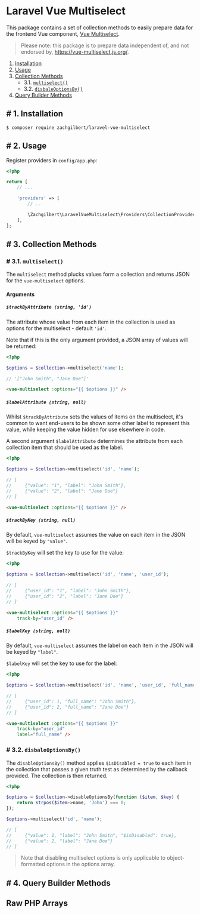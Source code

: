 # Laravel Vue Multiselect
This package contains a set of collection methods to easily prepare data for the frontend Vue component, <a href="vue-multiselect.js.org">Vue Multiselect</a>.
> Please note: this package is to prepare data independent of, and not endorsed by, https://vue-multiselect.js.org/.

1. [Installation](#installation)
2. [Usage](#usage)
3. [Collection Methods](#collection-methods)
    - 3.1. [`multiselect()`](#collection-methods.multiselect)
    - 3.2. [`disbaleOptionsBy()`](#collection-methods.disable-options-by)
4. [Query Builder Methods](#query-builder-methods)

## <a name="installation"># 1.</a> Installation
```
$ composer require zachgilbert/laravel-vue-multiselect
```

## <a name="usage"># 2.</a> Usage
Register providers in `config/app.php`:
```PHP
<?php

return [
    // ...

    'providers' => [
        // ...

        \Zachgilbert\LaravelVueMultiselect\Providers\CollectionProvider::class,
    ],
];
```

## <a name="collection-methods"># 3.</a> Collection Methods

### <a name="collection-methods.vue-multiselect"># 3.1.</a> `multiselect()`

The `multiselect` method plucks values form a collection and returns JSON for the `vue-multiselect` options.

#### Arguments
##### `$trackByAttribute (string, 'id')`
The attribute whose value from each item in the collection is used as options for the multiselect - default `'id'`.

Note that if this is the only argument provided, a JSON array of values will be returned:

```PHP
<?php

$options = $collection->multiselect('name');

// '["John Smith", "Jane Doe"]'
```

```HTML
<vue-multiselect :options="{{ $options }}" />
```

##### `$labelAttribute (string, null)`
Whilst `$trackByAttribute` sets the values of items on the multiselect, it's common to want end-users to be shown some other label to represent this value, while keeping the value hidden for use elsewhere in code.

A second argument `$labelAttribute` determines the attribute from each collection item that should be used as the label.

```PHP
<?php

$options = $collection->multiselect('id', 'name');

// [
//     {"value": "1", "label": "John Smith"},
//     {"value": "2", "label": "Jane Doe"}
// ]
```

```HTML
<vue-multiselect :options="{{ $options }}" />
```

##### `$trackByKey (string, null)`
By default, `vue-multiselect` assumes the value on each item in the JSON will be keyed by `"value"`.

`$trackByKey` will set the key to use for the value:

```PHP
<?php

$options = $collection->multiselect('id', 'name', 'user_id');

// [
//     {"user_id": "1", "label": "John Smith"},
//     {"user_id": "2", "label": "Jane Doe"}
// ]
```

```HTML
<vue-multiselect :options="{{ $options }}"
    track-by="user_id" />
```

##### `$labelKey (string, null)`
By default, `vue-multiselect` assumes the label on each item in the JSON will be keyed by `"label"`.

`$labelKey` will set the key to use for the label:

```PHP
<?php

$options = $collection->multiselect('id', 'name', 'user_id', 'full_name');

// [
//     {"user_id": 1, "full_name": "John Smith"},
//     {"user_id": 2, "full_name": "Jane Doe"}
// ]
```

```HTML
<vue-multiselect :options="{{ $options }}"
    track-by="user_id"
    label="full_name" />
```

### <a name="collection-methods.disable-options-by"># 3.2.</a> `disbaleOptionsBy()`
The `disableOptionsBy()` method applies `$isDisabled = true` to each item in the collection that passes a given truth test as determined by the callback provided. The collection is then returned.

```PHP
<?php

$options = $collection->disableOptionsBy(function ($item, $key) {
    return strpos($item->name, 'John') === 0;
});

$options->multiselect('id', 'name');

// [
//     {"value": 1, "label": "John Smith", "$isDisabled": true},
//     {"value": 2, "label": "Jane Doe"}
// ]
```

> Note that disabling multiselect options is only applicable to object-formatted options in the options array.

## <a name="query-builder-methods"># 4.</a> Query Builder Methods

## Raw PHP Arrays
